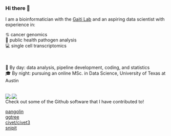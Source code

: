 ### Hi there 👋

I am a bioinformatician with the [Gaiti Lab](https://www.gaitilab.com/) and an aspiring data scientist with experience in:

♋ cancer genomics \
🐛 public health pathogen analysis \
💻 single cell transcriptomics

<br/> 

🔬 By day: data analysis, pipeline development, coding, and statistics \
🎓 By night: pursuing an online MSc. in Data Science, University of Texas at Austin

<br/> 

<a href="https://github.com/anuraghazra/github-readme-stats">
  <img align="center" src="https://github-readme-stats.vercel.app/api?username=matt-sd-watson&count_private=true&show_icons=true&include_all_commits=true" />
</a>
<a href="https://github.com/anuraghazra/github-readme-stats">
  <img align="center" src="https://github-readme-stats.vercel.app/api/top-langs/?username=matt-sd-watson&hide=html,jupyter%20notebook&exclude_repo=uniread,biostatistics_in_r,kitcompare_RNA,annotate_ncov_trees" />
</a>

<br/> 
Check out some of the Github software that I have contributed to!

[pangolin](https://github.com/cov-lineages/pangolin) \
[ggtree](https://github.com/YuLab-SMU/ggtree) \
[civet/civet3](https://github.com/artic-network/civet) \
[snipit](https://github.com/aineniamh/snipit)
